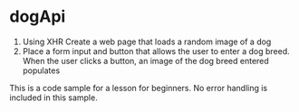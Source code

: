 # dogApi
1. Using XHR Create a web page that loads a random image of a dog
2. Place a form input and button that allows the user to enter
a dog breed. When the user clicks a button,
an image of the dog breed entered populates

This is a code sample for a lesson for beginners. No error handling is included in this sample.
